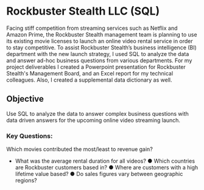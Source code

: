 # Rockbuster Stealth LLC (SQL)
Facing stiff competition from streaming services such as Netflix and Amazon Prime,
the Rockbuster Stealth management team is planning to use its existing movie licenses to
launch an online video rental service in order to stay competitive.
To assist Rockbuster Stealth’s business intelligence (BI) department with the new launch strategy, 
I used SQL to analyze the data and answer ad-hoc business questions from various departments. 
For my project deliverables I created a Powerpoint presentation for Rockbuster Stealth's Management Board, and an Excel report for my technical colleagues. Also, I created a supplemental data dictionary as well. 
## Objective
Use SQL to analyze the data to answer complex business questions with data driven answers for the upcoming online video streaming launch. 
### Key Questions:
Which movies contributed the most/least to revenue gain?
* What was the average rental duration for all videos?
● Which countries are Rockbuster customers based in?
● Where are customers with a high lifetime value based?
● Do sales figures vary between geographic regions?




